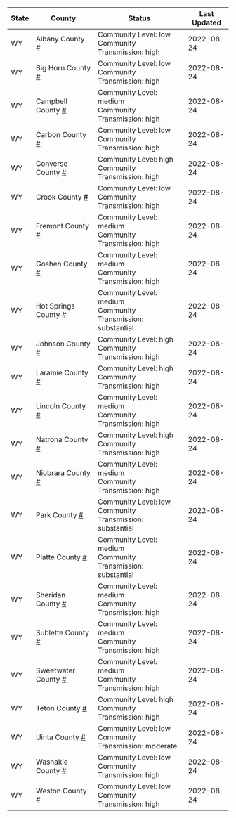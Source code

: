 State | County | Status | Last Updated
--- | --- | --- | --- 
WY | Albany County <a href="#albany_county">#</a> | <a name="albany_county"></a>Community Level: low<br/>Community Transmission: high | 2022-08-24
WY | Big Horn County <a href="#big_horn_county">#</a> | <a name="big_horn_county"></a>Community Level: low<br/>Community Transmission: high | 2022-08-24
WY | Campbell County <a href="#campbell_county">#</a> | <a name="campbell_county"></a>Community Level: medium<br/>Community Transmission: high | 2022-08-24
WY | Carbon County <a href="#carbon_county">#</a> | <a name="carbon_county"></a>Community Level: low<br/>Community Transmission: high | 2022-08-24
WY | Converse County <a href="#converse_county">#</a> | <a name="converse_county"></a>Community Level: high<br/>Community Transmission: high | 2022-08-24
WY | Crook County <a href="#crook_county">#</a> | <a name="crook_county"></a>Community Level: low<br/>Community Transmission: high | 2022-08-24
WY | Fremont County <a href="#fremont_county">#</a> | <a name="fremont_county"></a>Community Level: medium<br/>Community Transmission: high | 2022-08-24
WY | Goshen County <a href="#goshen_county">#</a> | <a name="goshen_county"></a>Community Level: medium<br/>Community Transmission: high | 2022-08-24
WY | Hot Springs County <a href="#hot_springs_county">#</a> | <a name="hot_springs_county"></a>Community Level: medium<br/>Community Transmission: substantial | 2022-08-24
WY | Johnson County <a href="#johnson_county">#</a> | <a name="johnson_county"></a>Community Level: high<br/>Community Transmission: high | 2022-08-24
WY | Laramie County <a href="#laramie_county">#</a> | <a name="laramie_county"></a>Community Level: high<br/>Community Transmission: high | 2022-08-24
WY | Lincoln County <a href="#lincoln_county">#</a> | <a name="lincoln_county"></a>Community Level: medium<br/>Community Transmission: high | 2022-08-24
WY | Natrona County <a href="#natrona_county">#</a> | <a name="natrona_county"></a>Community Level: high<br/>Community Transmission: high | 2022-08-24
WY | Niobrara County <a href="#niobrara_county">#</a> | <a name="niobrara_county"></a>Community Level: medium<br/>Community Transmission: high | 2022-08-24
WY | Park County <a href="#park_county">#</a> | <a name="park_county"></a>Community Level: low<br/>Community Transmission: substantial | 2022-08-24
WY | Platte County <a href="#platte_county">#</a> | <a name="platte_county"></a>Community Level: medium<br/>Community Transmission: substantial | 2022-08-24
WY | Sheridan County <a href="#sheridan_county">#</a> | <a name="sheridan_county"></a>Community Level: medium<br/>Community Transmission: high | 2022-08-24
WY | Sublette County <a href="#sublette_county">#</a> | <a name="sublette_county"></a>Community Level: medium<br/>Community Transmission: high | 2022-08-24
WY | Sweetwater County <a href="#sweetwater_county">#</a> | <a name="sweetwater_county"></a>Community Level: medium<br/>Community Transmission: high | 2022-08-24
WY | Teton County <a href="#teton_county">#</a> | <a name="teton_county"></a>Community Level: high<br/>Community Transmission: high | 2022-08-24
WY | Uinta County <a href="#uinta_county">#</a> | <a name="uinta_county"></a>Community Level: low<br/>Community Transmission: moderate | 2022-08-24
WY | Washakie County <a href="#washakie_county">#</a> | <a name="washakie_county"></a>Community Level: low<br/>Community Transmission: high | 2022-08-24
WY | Weston County <a href="#weston_county">#</a> | <a name="weston_county"></a>Community Level: low<br/>Community Transmission: high | 2022-08-24
